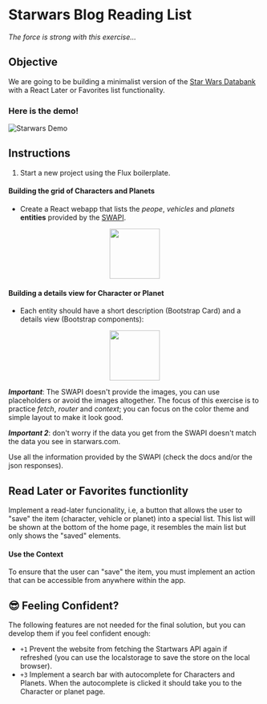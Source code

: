 # Starwars Blog Reading List

_The force is strong with this exercise..._

## Objective

We are going to be building a minimalist version of the [Star Wars Databank](https://www.starwars.com/databank) with a React Later or Favorites list functionality.

### Here is the demo!

![Starwars Demo](https://github.com/breatheco-de/exercise-starwars-blog-reading-list/blob/master/preview.gif?raw=true)

## Instructions

1. Start a new project using the Flux boilerplate.

#### Building the grid of Characters and Planets

- Create a React webapp that lists the _peope_, _vehicles_ and _planets_ **entities** provided by the [SWAPI](https://swapi.dev/documentation).

<p align="center">
   <img height="100" src="https://raw.githubusercontent.com/nachovz/projects/master/p/javascript/semi-senior/startwars-blog-reading-list/sw_data.png" />
</p>

#### Building a details view for Character or Planet

- Each entity should have a short description (Bootstrap Card) and a details view (Bootstrap components):

<p align="center">
   <img height="100" src="https://raw.githubusercontent.com/nachovz/projects/master/p/javascript/semi-senior/startwars-blog-reading-list/sw_data_details.png" />
</p>

***Important***: The SWAPI doesn't provide the images, you can use placeholders or avoid the images altogether. The focus of this exercise is to practice *fetch*, *router* and *context*; you can focus on the color theme and simple layout to make it look good.

***Important 2***: don't worry if the data you get from the SWAPI doesn't match the data you see in starwars.com.

Use all the information provided by the SWAPI (check the docs and/or the json responses).

## Read Later or Favorites functionlity

Implement a read-later funcionality, i.e, a button that allows the user to "save" the item (character, vehicle or planet) into a special list. This list will be shown at the bottom of the home page, it resembles the main list but only shows the "saved" elements.

#### Use the Context

To ensure that the user can "save" the item, you must implement an action that can be accessible from anywhere within the app.

## 😎 Feeling Confident?

The following features are not needed for the final solution, but you can develop them if you feel confident enough:

- `+1` Prevent the website from fetching the Startwars API again if refreshed (you can use the localstorage to save the store on the local browser).
- `+3` Implement a search bar with autocomplete for Characters and Planets. When the autocomplete is clicked it should take you to the Character or planet page.
